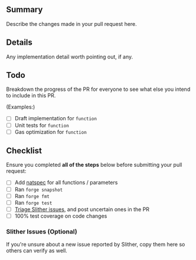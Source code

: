 ## Summary

Describe the changes made in your pull request here.

## Details

Any implementation detail worth pointing out, if any.

## Todo

Breakdown the progress of the PR for everyone to see what else you intend to include in this PR.

(Examples:)

- [ ] Draft implementation for `function`
- [ ] Unit tests for `function`
- [ ] Gas optimization for `function`

## Checklist

Ensure you completed **all of the steps** below before submitting your pull request:

- [ ] Add [natspec](https://docs.soliditylang.org/en/latest/natspec-format.html) for all functions / parameters
- [ ] Ran `forge snapshot`
- [ ] Ran `forge fmt`
- [ ] Ran `forge test`
- [ ] [Triage Slither issues](../README.md#triage-issues), and post uncertain ones in the PR
- [ ] 100% test coverage on code changes

### Slither Issues (Optional)

If you're unsure about a new issue reported by Slither, copy them here so others can verify as well.